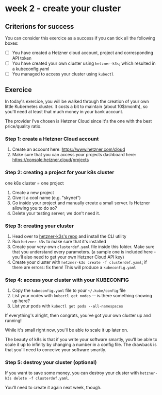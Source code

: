 # week 2 - create your cluster

## Criterions for success

You can consider this exercice as a success if you can tick all the following boxes:

- [ ] You have created a Hetzner cloud account, project and corresponding API token
- [ ] You have created your own cluster using `hetzner-k3s`; which resulted in a kubeconfig.yaml
- [ ] You managed to access your cluster using `kubectl`

## Exercice

In today's exercice, you will be walked through the creation of your own little Kubernetes cluster.
It costs a bit to maintain (about 10$/month), so you'll need at least that much money in your bank account.

The provider I've chosen is Hetzner Cloud since it's the one with the best price/quality ratio.

### Step 1: create a Hetzner Cloud account

1. Create an account here: <https://www.hetzner.com/cloud>
2. Make sure that you can access your projects dashboard here: <https://console.hetzner.cloud/projects>

### Step 2: creating a project for your k8s cluster

one k8s cluster = one project

1. Create a new project
2. Give it a cool name (e.g. "skynet")
3. Go inside your project and manually create a small server. Is Hetzner allowing you to do so?
4. Delete your testing server; we don't need it.

### Step 3: creating your cluster

1. Head over to [hetzner-k3s's repo](https://github.com/vitobotta/hetzner-k3s) and install the CLI utility
2. Run `hetzner-k3s` to make sure that it's installed
3. Create your very-own `clusterdef.yaml` file inside this folder. Make sure that you understand every parameters. (a sample one is included here - you'll also need to get your own Hetzner Cloud API key)
4. Create your cluster with `hetzner-k3s create -f clusterdef.yaml`; if there are errors: fix them! This will produce a `kubeconfig.yaml`

### Step 4: access your cluster with your KUBECONFIG

1. Copy the `kubeconfig.yaml` file to your `~/.kube/config` file
2. List your nodes with `kubectl get nodes` -- is there something showing up here?
3. List your pods with `kubectl get pods --all-namespaces`

If everything's alright, then congrats, you've got your own cluster up and running!

While it's small right now, you'll be able to scale it up later on.

The beauty of k8s is that if you write your software smartly, you'll be able to scale it up to infinity by changing a number in a config file. The drawback is that you'll need to conceive your software smartly.

### Step 5: destroy your cluster (optional)

If you want to save some money, you can destroy your cluster with `hetzner-k3s delete -f clusterdef.yaml`.

You'll need to create it again next week, though.
